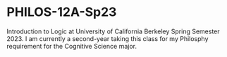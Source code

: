 # PHILOS-12A-Sp23
Introduction to Logic at University of California Berkeley Spring Semester 2023.
I am currently a second-year taking this class for my Philosphy requirement for the Cognitive Science major.
